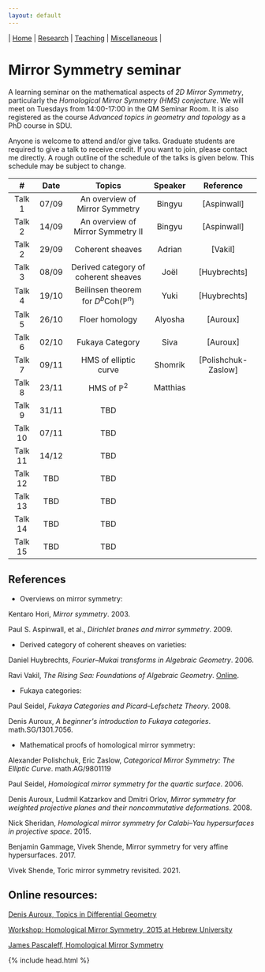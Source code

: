 ```yaml
---
layout: default
---
```



| [Home](/index)  | [Research](/research-en)    | [Teaching](/teaching-en) | [Miscellaneous](/miscellaneous-en)          | 

# Mirror Symmetry seminar 

A learning seminar on the mathematical aspects of *2D Mirror Symmetry*, particularly the *Homological Mirror Symmetry (HMS) conjecture*. We will meet on Tuesdays from 14:00-17:00 in the QM Seminar Room. It is also registered as the course *Advanced topics in geometry and topology* as a PhD course in SDU. 

Anyone is welcome to attend and/or give talks. Graduate students are required to give a talk to receive credit. If you want to join, please contact me directly. A rough outline of the schedule of the talks is given below. This schedule may be subject to change.


| #  | Date |Topics|Speaker|Reference|
|:--:|:--:|:--:|:--:|:--:|
|Talk 1|		07/09		|An overview of Mirror Symmetry|Bingyu|[Aspinwall]|
|Talk 2|		14/09	|An overview of Mirror Symmetry II|Bingyu|[Aspinwall]|
|Talk 2|		29/09	| Coherent sheaves|Adrian|[Vakil]|
|Talk 3|		08/09	| Derived category of coherent sheaves|Joël|[Huybrechts]|
|Talk 4|		19/10	| Beilinsen theorem for $D^b\mathrm{Coh}(\mathbb{P}^n)$|Yuki|[Huybrechts]|
|Talk 5|		26/10	| Floer homology|Alyosha|[Auroux]|
|Talk 6|		02/10	| Fukaya Category|Siva|[Auroux]|
|Talk 7|		09/11	| HMS of elliptic curve|Shomrik|[Polishchuk-Zaslow]|
|Talk 8|		23/11	| HMS of $\mathbb{P}^2$|Matthias||
|Talk 9| 		31/11	| TBD|||
|Talk 10| 		07/11	| TBD|||
|Talk 11| 		14/12	| TBD|||
|Talk 12| 		TBD	| TBD|||
|Talk 13| 		TBD	| TBD||
|Talk 14| 		TBD	| TBD||
|Talk 15| 		TBD	| TBD||


## References
  
- Overviews on mirror symmetry:

Kentaro Hori, *Mirror symmetry*. 2003.

Paul S. Aspinwall, et al., *Dirichlet branes and mirror symmetry*. 2009.

- Derived category of coherent sheaves on varieties:

Daniel Huybrechts, *Fourier–Mukai transforms in Algebraic Geometry*. 2006. 

Ravi Vakil, *The Rising Sea: Foundations of Algebraic Geometry*. [Online](https://math216.wordpress.com/).

- Fukaya categories: 

Paul Seidel, *Fukaya Categories and Picard–Lefschetz Theory*. 2008.

Denis Auroux, *A beginner's introduction to Fukaya categories*. math.SG/1301.7056.

- Mathematical proofs of homological mirror symmetry:
  
Alexander Polishchuk, Eric Zaslow, *Categorical Mirror Symmetry: The Elliptic Curve*. math.AG/9801119

Paul Seidel, *Homological mirror symmetry for the quartic surface*. 2006.

Denis Auroux, Ludmil Katzarkov and Dmitri Orlov, *Mirror symmetry for weighted projective planes and their noncommutative deformations*. 2008.

Nick Sheridan, *Homological mirror symmetry for Calabi–Yau hypersurfaces in projective space*. 2015.

Benjamin Gammage, Vivek Shende, Mirror symmetry for very affine hypersurfaces. 2017.

Vivek Shende, Toric mirror symmetry revisited. 2021.

## Online resources:

[Denis Auroux, Topics in Differential Geometry](https://people.math.harvard.edu/~auroux/277F09/index.html)

[Workshop: Homological Mirror Symmetry, 2015 at Hebrew University](http://www.math.huji.ac.il/~jake/seminar/year75/HMS/HMS_schedule.html)

[James Pascaleff, Homological Mirror Symmetry](https://jpascale.web.illinois.edu/courses/2018/595/)




<meta name="googlebot" content="noindex" />
{% include head.html %}
